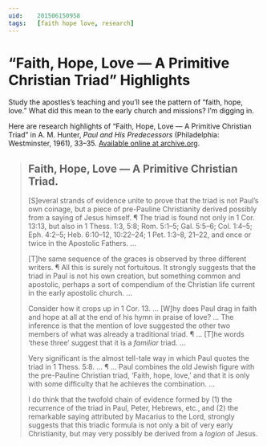 ```yaml
---
uid:	201506150958
tags:	[faith hope love, research]
---
```


# “Faith, Hope, Love — A Primitive Christian Triad” Highlights

Study the apostles’s teaching and you’ll see the pattern of “faith, hope, love.” What did this mean to the early church and missions? I’m digging in.

Here are research highlights of “Faith, Hope, Love — A Primitive Christian Triad” in A. M. Hunter, *Paul and His Predecessors* (Philadelphia: Westminster, 1961), 33–35. [Available online at archive.org](https://archive.org/details/paulandhispredec012786mbp).

> ## Faith, Hope, Love — A Primitive Christian Triad.
> 
> [S]everal strands of evidence unite to prove that the triad is not Paul’s own coinage, but a piece of pre-Pauline Christianity derived possibly from a saying of Jesus himself. ¶ The triad is found not only in 1 Cor. 13:13, but also in 1 Thess. 1:3, 5:8; Rom. 5:1–5; Gal. 5:5–6; Col. 1:4–5; Eph. 4:2–5; Heb. 6:10–12, 10:22–24; 1 Pet. 1:3–8, 21–22, and once or twice in the Apostolic Fathers. …
> 
> [T]he same sequence of the graces is observed by three different writers. ¶ All this is surely not fortuitous. It strongly suggests that the triad in Paul is not his own creation, but something common and apostolic, perhaps a sort of compendium of the Christian life current in the early apostolic church. …
> 
> Consider how it crops up in 1 Cor. 13. … [W]hy does Paul drag in faith and hope at all at the end of his hymn in praise of love? … The inference is that the mention of love suggested the other two members of what was already a traditional triad. ¶ … [T]he words ‘these three’ suggest that it is a *familiar* triad. …
> 
> Very significant is the almost tell-tale way in which Paul quotes the triad in 1 Thess. 5:8. … ¶ … Paul combines the old Jewish figure with the pre-Pauline Christian triad, ‘Faith, hope, love,’ and that it is only with some difficulty that he achieves the combination. …
> 
> I do think that the twofold chain of evidence formed by (1) the recurrence of the triad in Paul, Peter, Hebrews, etc., and (2) the remarkable saying attributed by Macarius to the Lord, strongly suggests that this triadic formula is not only a bit of very early Christianity, but may very possibly be derived from a *logion* of Jesus.
